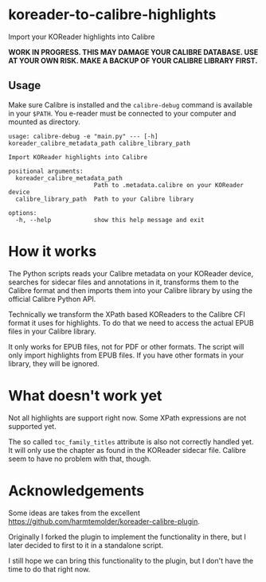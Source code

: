 # koreader-to-calibre-highlights

Import your KOReader highlights into Calibre

**WORK IN PROGRESS. THIS MAY DAMAGE YOUR CALIBRE DATABASE. USE AT YOUR OWN RISK. MAKE A BACKUP OF YOUR CALIBRE LIBRARY FIRST.**

## Usage

Make sure Calibre is installed and the `calibre-debug` command is available in your `$PATH`. You e-reader must be connected to your computer and mounted as directory.

```
usage: calibre-debug -e "main.py" --- [-h] koreader_calibre_metadata_path calibre_library_path

Import KOReader highlights into Calibre

positional arguments:
  koreader_calibre_metadata_path
                        Path to .metadata.calibre on your KOReader device
  calibre_library_path  Path to your Calibre library

options:
  -h, --help            show this help message and exit
```

# How it works

The Python scripts reads your Calibre metadata on your KOReader device, searches for sidecar files and annotations in it, transforms them to the Calibre format and then imports them into your Calibre library by using the official Calibre Python API.

Technically we transform the XPath based KOReaders to the Calibre CFI format it uses for highlights. To do that we need to access the actual EPUB files in your Calibre library.

It only works for EPUB files, not for PDF or other formats. The script will only import highlights from EPUB files. If you have other formats in your library, they will be ignored.

# What doesn't work yet

Not all highlights are support right now. Some XPath expressions are not supported yet.

The so called `toc_family_titles` attribute is also not correctly handled yet.
It will only use the chapter as found in the KOReader sidecar file.
Calibre seem to have no problem with that, though.

# Acknowledgements

Some ideas are takes from the excellent https://github.com/harmtemolder/koreader-calibre-plugin.

Originally I forked the plugin to implement the functionality in there, but I later decided to first to it in a standalone script.

I still hope we can bring this functionality to the plugin, but I don't have the time to do that right now.
